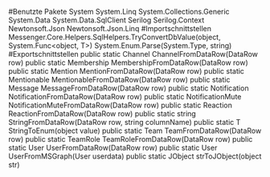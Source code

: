 #Benutzte Pakete
System
System.Linq
System.Collections.Generic
System.Data
System.Data.SqlClient
Serilog
Serilog.Context
Newtonsoft.Json
Newtonsoft.Json.Linq
#Importschnittstellen
Messenger.Core.Helpers.SqlHelpers.TryConvertDbValue<T>(object, System.Func<object, T>)
System.Enum.Parse(System.Type, string)
#Exportschnittstellen
public static Channel ChannelFromDataRow(DataRow row)
public static Membership MembershipFromDataRow(DataRow row)
public static Mention MentionFromDataRow(DataRow row)
public static Mentionable MentionableFromDataRow(DataRow row)
public static Message MessageFromDataRow(DataRow row)
public static Notification NotificationFromDataRow(DataRow row)
public static NotificationMute NotificationMuteFromDataRow(DataRow row)
public static Reaction ReactionFromDataRow(DataRow row)
public static string StringFromDataRow(DataRow row, string columnName)
public static T StringToEnum<T>(object value)
public static Team TeamFromDataRow(DataRow row)
public static TeamRole TeamRoleFromDataRow(DataRow row)
public static User UserFromDataRow(DataRow row)
public static User UserFromMSGraph(User userdata)
public static JObject strToJObject(object str)
